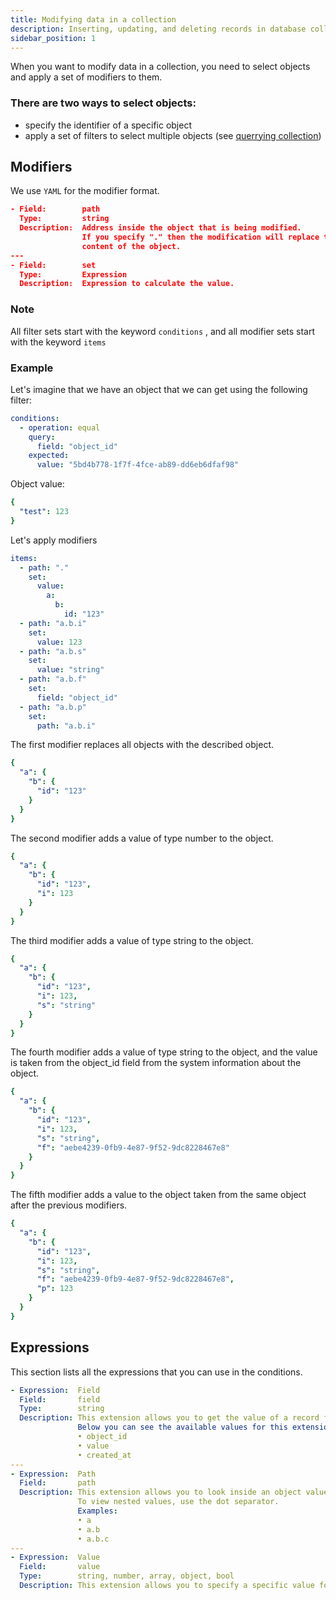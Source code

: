 ```yaml
---
title: Modifying data in a collection
description: Inserting, updating, and deleting records in database collections.
sidebar_position: 1
---
```


When you want to modify data in a collection, you need to select objects and apply a set of modifiers to them.

### There are two ways to select objects:

- specify the identifier of a specific object
- apply a set of filters to select multiple objects (see [querrying collection](#broken-link-was-here))

## Modifiers

We use `YAML` for the modifier format.

```json
- Field:        path
  Type:         string
  Description:  Address inside the object that is being modified.
                If you specify "." then the modification will replace the entire
                content of the object.
---
- Field:        set
  Type:         Expression
  Description:  Expression to calculate the value.
```

### Note

All filter sets start with the keyword `conditions` , and all modifier sets start with the keyword `items`

### Example

Let's imagine that we have an object that we can get using the following filter:

```yaml
conditions:
  - operation: equal
    query:
      field: "object_id"
    expected:
      value: "5bd4b778-1f7f-4fce-ab89-dd6eb6dfaf98"
```

Object value:

```yaml
{
  "test": 123
}
```

Let's apply modifiers

```yaml
items:
  - path: "."
    set:
      value:
        a:
          b:
            id: "123"
  - path: "a.b.i"
    set:
      value: 123
  - path: "a.b.s"
    set:
      value: "string"
  - path: "a.b.f"
    set:
      field: "object_id"
  - path: "a.b.p"
    set:
      path: "a.b.i"
```

The first modifier replaces all objects with the described object.

```yaml
{
  "a": {
    "b": {
      "id": "123"
    }
  }
}
```

The second modifier adds a value of type number to the object.

```yaml
{
  "a": {
    "b": {
      "id": "123",
      "i": 123
    }
  }
}
```

The third modifier adds a value of type string to the object.

```yaml
{
  "a": {
    "b": {
      "id": "123",
      "i": 123,
      "s": "string"
    }
  }
}
```

The fourth modifier adds a value of type string to the object, and the value is taken from the object_id field from the system information about the object.

```yaml
{
  "a": {
    "b": {
      "id": "123",
      "i": 123,
      "s": "string",
      "f": "aebe4239-0fb9-4e87-9f52-9dc8228467e8"
    }
  }
}
```

The fifth modifier adds a value to the object taken from the same object after the previous modifiers.

```yaml
{
  "a": {
    "b": {
      "id": "123",
      "i": 123,
      "s": "string",
      "f": "aebe4239-0fb9-4e87-9f52-9dc8228467e8",
      "p": 123
    }
  }
}
```

## Expressions

This section lists all the expressions that you can use in the conditions.

```yaml
- Expression:  Field
  Field:       field
  Type:        string
  Description: This extension allows you to get the value of a record field in its entirety.
               Below you can see the available values for this extension:
               • object_id
               • value
               • created_at
---
- Expression:  Path
  Field:       path
  Description: This extension allows you to look inside an object value.
               To view nested values, use the dot separator.
               Examples:
               • a
               • a.b
               • a.b.c
---
- Expression:  Value
  Field:       value
  Type:        string, number, array, object, bool
  Description: This extension allows you to specify a specific value for further comparison
```